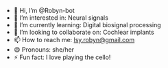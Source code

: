 - 👋 Hi, I’m @Robyn-bot
- 👀 I’m interested in: Neural signals
- 🌱 I’m currently learning: Digital biosignal processing
- 💞️ I’m looking to collaborate on: Cochlear implants
- 📫 How to reach me: lsy.robyn@gmail.com
- 😄 Pronouns: she/her
- ⚡ Fun fact: I love playing the cello!
